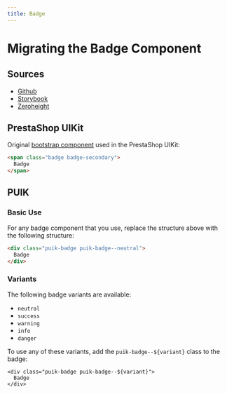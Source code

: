 ```yaml
---
title: Badge
---
```


# Migrating the Badge Component

## Sources

- [Github](https://github.com/PrestaShopCorp/puik/tree/main/packages/components/badge)
- [Storybook](https://uikit.prestashop.com/?path=/story/components-badge--default)
- [Zeroheight](https://zeroheight.com/47c0ab1be/p/862c81-status-badge)

## PrestaShop UIKit

Original [bootstrap component](https://getbootstrap.com/docs/4.0/components/badge/) used in the PrestaShop UIKit:

```html
<span class="badge badge-secondary">
  Badge
</span>
```

## PUIK

### Basic Use

For any badge component that you use, replace the structure above with the following structure:

```html
<div class="puik-badge puik-badge--neutral">
  Badge
</div>
```

### Variants

The following badge variants are available:
  - `neutral`
  - `success`
  - `warning`
  - `info`
  - `danger`

To use any of these variants, add the `puik-badge--${variant}` class to the badge:

```html{1}
<div class="puik-badge puik-badge--${variant}">
  Badge
</div>
```
